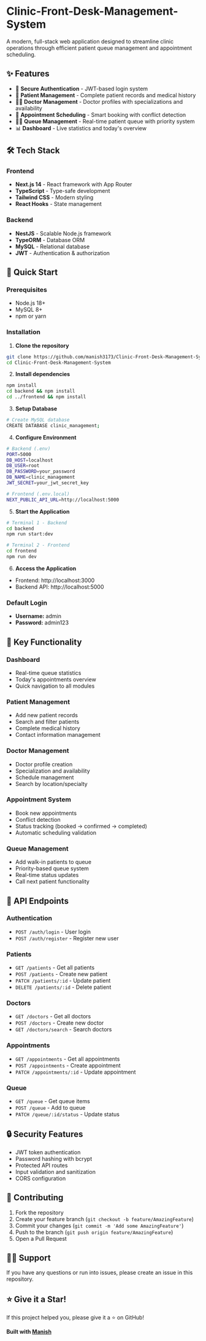 # Clinic-Front-Desk-Management-System


A modern, full-stack web application designed to streamline clinic operations through efficient patient queue management and appointment scheduling.

## ✨ Features

- 🔐 **Secure Authentication** - JWT-based login system
- 👥 **Patient Management** - Complete patient records and medical history
- 👨‍⚕️ **Doctor Management** - Doctor profiles with specializations and availability
- 📅 **Appointment Scheduling** - Smart booking with conflict detection
- 🚶‍♂️ **Queue Management** - Real-time patient queue with priority system
- 📊 **Dashboard** - Live statistics and today's overview

## 🛠️ Tech Stack

### Frontend

- **Next.js 14** - React framework with App Router
- **TypeScript** - Type-safe development
- **Tailwind CSS** - Modern styling
- **React Hooks** - State management

### Backend

- **NestJS** - Scalable Node.js framework
- **TypeORM** - Database ORM
- **MySQL** - Relational database
- **JWT** - Authentication & authorization

## 🚀 Quick Start

### Prerequisites

- Node.js 18+
- MySQL 8+
- npm or yarn

### Installation

1. **Clone the repository**

```bash
git clone https://github.com/manish3173/Clinic-Front-Desk-Management-System.git
cd Clinic-Front-Desk-Management-System
```

2. **Install dependencies**

```bash
npm install
cd backend && npm install
cd ../frontend && npm install
```

3. **Setup Database**

```bash
# Create MySQL database
CREATE DATABASE clinic_management;
```

4. **Configure Environment**

```bash
# Backend (.env)
PORT=5000
DB_HOST=localhost
DB_USER=root
DB_PASSWORD=your_password
DB_NAME=clinic_management
JWT_SECRET=your_jwt_secret_key

# Frontend (.env.local)
NEXT_PUBLIC_API_URL=http://localhost:5000
```

5. **Start the Application**

```bash
# Terminal 1 - Backend
cd backend
npm run start:dev

# Terminal 2 - Frontend
cd frontend
npm run dev
```

6. **Access the Application**

- Frontend: http://localhost:3000
- Backend API: http://localhost:5000

### Default Login

- **Username:** admin
- **Password:** admin123


## 🎯 Key Functionality

### Dashboard

- Real-time queue statistics
- Today's appointments overview
- Quick navigation to all modules

### Patient Management

- Add new patient records
- Search and filter patients
- Complete medical history
- Contact information management

### Doctor Management

- Doctor profile creation
- Specialization and availability
- Schedule management
- Search by location/specialty

### Appointment System

- Book new appointments
- Conflict detection
- Status tracking (booked → confirmed → completed)
- Automatic scheduling validation

### Queue Management

- Add walk-in patients to queue
- Priority-based queue system
- Real-time status updates
- Call next patient functionality

## 🔧 API Endpoints

### Authentication

- `POST /auth/login` - User login
- `POST /auth/register` - Register new user

### Patients

- `GET /patients` - Get all patients
- `POST /patients` - Create new patient
- `PATCH /patients/:id` - Update patient
- `DELETE /patients/:id` - Delete patient

### Doctors

- `GET /doctors` - Get all doctors
- `POST /doctors` - Create new doctor
- `GET /doctors/search` - Search doctors

### Appointments

- `GET /appointments` - Get all appointments
- `POST /appointments` - Create appointment
- `PATCH /appointments/:id` - Update appointment

### Queue

- `GET /queue` - Get queue items
- `POST /queue` - Add to queue
- `PATCH /queue/:id/status` - Update status

## 🔒 Security Features

- JWT token authentication
- Password hashing with bcrypt
- Protected API routes
- Input validation and sanitization
- CORS configuration

## 🤝 Contributing

1. Fork the repository
2. Create your feature branch (`git checkout -b feature/AmazingFeature`)
3. Commit your changes (`git commit -m 'Add some AmazingFeature'`)
4. Push to the branch (`git push origin feature/AmazingFeature`)
5. Open a Pull Request


## 🙋‍♂️ Support

If you have any questions or run into issues, please create an issue in this repository.

## ⭐ Give it a Star!

If this project helped you, please give it a ⭐ on GitHub!


**Built with [Manish](https://github.com/manish3173)**
